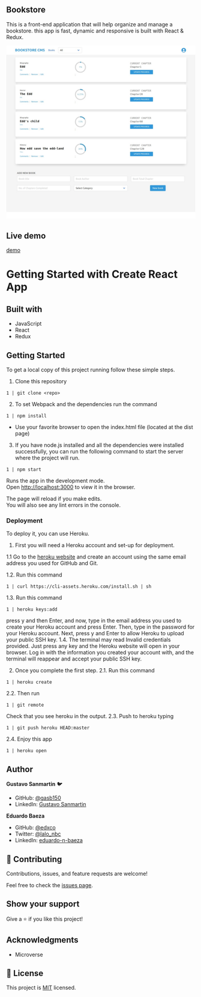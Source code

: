 ## Bookstore
This is a front-end application that will help organize and manage a bookstore. this app is  fast, dynamic and responsive is built with React & Redux.

![screenshot](./public/images/screenshot.jpeg)

## Live demo

[demo](https://dashboard.heroku.com/apps/nameless-dusk-00402)
# Getting Started with Create React App

## Built with

- JavaScript
- React
- Redux


## Getting Started

To get a local copy of this project running follow these simple steps.

1. Clone this repository
 ```
 1 | git clone <repo>
 ```

2. To set Webpack and the dependencies run the command
 ```
 1 | npm install
 ```
- Use your favorite browser to open the index.html file (located at the dist page)

3. If you have node.js installed and all the dependencies were installed successfully, you can run the following command to start the server where the project will run.

```
1 | npm start
```

Runs the app in the development mode.\
Open [http://localhost:3000](http://localhost:3000) to view it in the browser.

The page will reload if you make edits.\
You will also see any lint errors in the console.

### Deployment

To deploy it, you can use Heroku. 
1. First you will need a Heroku account and set-up for deployment.

1.1 Go to the [heroku website](https://www.heroku.com/) and create an account using the same email address you used for GitHub and Git.

1.2. Run this command 
  ```
  1 | curl https://cli-assets.heroku.com/install.sh | sh
  ```
1.3. Run this command
  ```
  1 | heroku keys:add
  ```
press y and then Enter, and now, type in the email address you used to create your Heroku account and press Enter. Then, type in the password for your Heroku account. Next, press y and Enter to allow Heroku to upload your public SSH key.
1.4. The terminal may read Invalid credentials provided. Just press any key and the Heroku website will open in your browser. Log in with the information you created your account with, and the terminal will reappear and accept your public SSH key.

2. Once you complete the first step.
2.1. Run this command
``` 
1 | heroku create
```
2.2. Then run
```
1 | git remote
```
Check that you see heroku in the output.
2.3. Push to heroku typing 
```
1 | git push heroku HEAD:master
```
2.4. Enjoy this app
```
1 | heroku open
```
## Author

**Gustavo Sanmartin** :bird:
- GitHub: [@gasb150](https://github.com/gasb150)
- LinkedIn: [Gustavo Sanmartin](https://www.linkedin.com/in/gustavsanmartin/)

**Eduardo Baeza**
- GitHub: [@edxco](https://github.com/edxco/)
- Twitter: [@lalo_nbc](https://twitter.com/lalo_nbc/)
- LinkedIn: [eduardo-n-baeza](https://www.linkedin.com/in/eduardo-n-baeza/)

## 🤝 Contributing

Contributions, issues, and feature requests are welcome!

Feel free to check the [issues page](issues/).

## Show your support

Give a ⭐️ if you like this project!

## Acknowledgments

- Microverse


## 📝 License

<p>This project is <a href="LICENSE">MIT</a> licensed.</p>